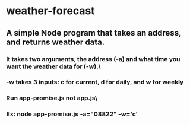 # weather-forecast

## A simple Node program that takes an address, and returns weather data.
### It takes two arguments, the address (-a) and what time you want the weather data for (-w).\
### -w takes 3 inputs: c for current, d for daily, and w for weekly

### Run app-promise.js not app.js\
### Ex: node app-promise.js -a="08822" -w='c'
